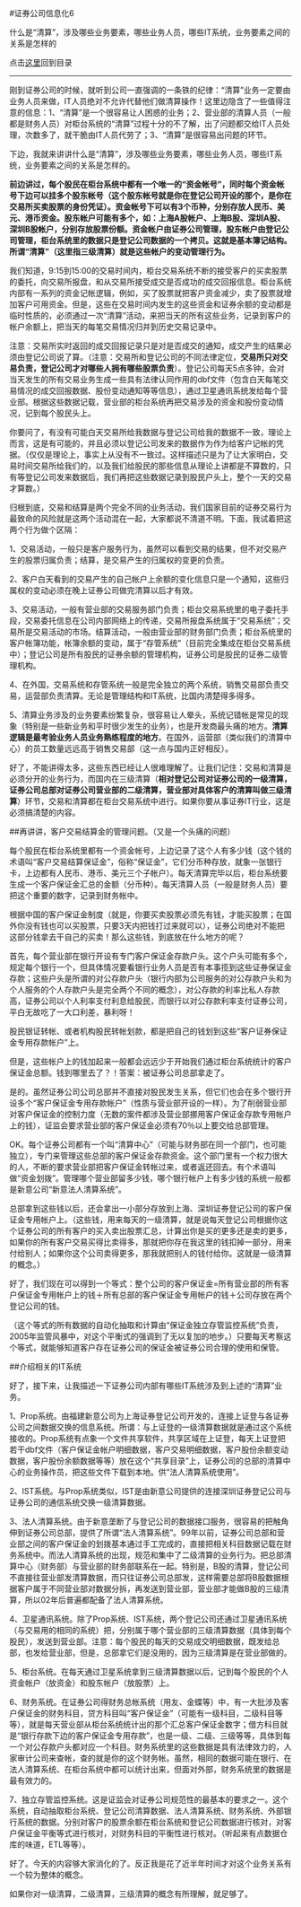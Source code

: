 #证券公司信息化6

什么是“清算”，涉及哪些业务要素，哪些业务人员，哪些IT系统，业务要素之间的关系是怎样的

点击[这里](http://www.xumenger.com/finance-information-20160129/)回到目录

---

刚到证券公司的时候，就听到公司一直强调的一条铁的纪律：“清算”业务一定要由业务人员来做，IT人员绝对不允许代替他们做清算操作！这里边隐含了一些值得注意的信息：1、“清算”是一个很容易让人困惑的业务；2、营业部的清算人员（一般都是财务人员）对柜台系统的“清算”过程十分的不了解，出了问题都交给IT人员处理，次数多了，就干脆由IT人员代劳了；3、“清算”是很容易出问题的环节。

下边，我就来讲讲什么是“清算”，涉及哪些业务要素，哪些业务人员，哪些IT系统，业务要素之间的关系是怎样的。

**前边讲过，每个股民在柜台系统中都有一个唯一的“资金帐号”，同时每个资金帐号下边可以挂多个股东帐号（这个股东帐号就是你在登记公司开设的那个，是你在交易所买卖股票的身份凭证）。资金帐号下可以有3个币种，分别存放人民币、美元、港币资金。股东帐户可能有多个，如：上海A股帐户、上海B股、深圳A股、深圳B股帐户，分别存放股票份额。资金帐户由证券公司管理，股东帐户由登记公司管理，柜台系统里的数据只是登记公司数据的一个拷贝。这就是基本簿记结构。所谓“清算”（这里指三级清算）就是这些帐户的变动管理行为。**

我们知道，9:15到15:00的交易时间内，柜台交易系统不断的接受客户的买卖股票的委托，向交易所报盘，和从交易所接受成交是否成功的成交回报信息。柜台系统内部有一系列的资金记帐逻辑，例如，买了股票就把客户资金减少，卖了股票就增加客户可用资金。但是，这些在交易时间内发生的这些资金和证券余额的变动都是临时性质的，必须通过一次“清算”活动，来把当天的所有这些业务，记录到客户的帐户余额上，把当天的每笔交易情况归并到历史交易记录中。

注意：交易所实时返回的成交回报记录只是对是否成交的通知，成交产生的结果必须由登记公司说了算。（注意：交易所和登记公司的不同法律定位，**交易所只对交易负责，登记公司才对哪些人拥有哪些股票负责**）。登记公司每天5点多钟，会对当天发生的所有交易业务生成一些具有法律认同作用的dbf文件（包含白天每笔交易情况的成交回报数据、股份变动通知等等信息），通过卫星通讯系统发给每个营业部。根据这些数据记载，营业部的柜台系统再把交易涉及的资金和股份变动情况，记到每个股民头上。

你要问了，有没有可能白天交易所给我数据与登记公司给我的数据不一致，理论上而言，这是有可能的，并且必须以登记公司发来的数据作为作为给客户记帐的凭据。（仅仅是理论上，事实上从没有不一致过。这样描述只是为了让大家明白，交易时间交易所给我们的，以及我们给股民的那些信息从理论上讲都是不算数的，只有等登记公司发来数据后，我们再把这些数据记录到股民户头上，整个一天的交易才算数。）

归根到底，交易和结算是两个完全不同的业务活动，我们国家目前的证券交易行为最致命的风险就是这两个活动混在一起，大家都说不清道不明。下面，我试着把这两个行为做个区隔：

1、交易活动，一般只是客户服务行为，虽然可以看到交易的结果，但不对交易产生的股票归属负责；结算，是交易产生的归属权的变更的负责。

2、客户白天看到的交易产生的自己帐户上余额的变化信息只是一个通知，这些归属权的变动必须在晚上证券公司做完清算以后才有效。

3、交易活动，一般有营业部的交易服务部门负责；柜台交易系统里的电子委托手段，交易委托信息在公司内部网络上的传递，交易所报盘系统属于“交易系统”；交易所是交易活动的市场。结算活动，一般由营业部的财务部门负责；柜台系统里的客户帐簿功能，帐簿余额的变动，属于“存管系统”（目前完全集成在柜台交易系统中）；登记公司是所有股民的证券余额的管理机构，证券公司是股民的证券二级管理机构。

4、在外国，交易系统和存管系统一般是完全独立的两个系统，销售交易部负责交易，运营部负责清算。无论是管理结构和IT系统，比国内清楚得多得多。

5、清算业务涉及的业务要素纷繁复杂，很容易让人晕头，系统记错帐是常见的现象（特别是一些新业务和平时很少发生的业务），也是开发商最头痛的地方。**清算逻辑是最考验业务人员业务熟练程度的地方**。在国外，运营部（类似我们的清算中心）的员工数量远远高于销售交易部（这一点与国内正好相反）。

好了，不能讲得太多，这些东西已经让人很难理解了。让我们记住：交易和清算是必须分开的业务行为，而国内在三级清算（**相对登记公司对证券公司的一级清算，证券公司总部对证券公司营业部的二级清算，营业部对具体客户的清算叫做三级清算**）环节，交易和清算都在柜台交易系统中进行。如果你要从事证券IT行业，这是必须搞清楚的内容。

##再讲讲，客户交易结算金的管理问题。（又是一个头痛的问题）

每个股民在柜台系统里都有一个资金帐号，上边记录了这个人有多少钱（这个钱的术语叫“客户交易结算保证金”，俗称“保证金”，它们分币种存放，就象一张银行卡，上边都有人民币、港币、美元三个子帐户）。每天清算完毕以后，柜台系统要生成一个客户保证金汇总的金额（分币种）。每天清算人员（一般是财务人员）要把这个重要的数字，记录到财务帐中。

根据中国的客户保证金制度（就是，你要买卖股票必须先有钱，才能买股票；在国外你没有钱也可以买股票，只要3天内把钱打过来就可以），证券公司绝对不能把这部分钱拿去干自己的买卖！那么这些钱，到底放在什么地方的呢？

首先，每个营业部在银行开设有专门客户保证金存款户头。这个户头可能有多个，规定每个银行一个，但具体情况要看银行业务人员是否有本事揽到这些证券保证金存款；这些户头是所谓的对公存款户头（银行内部为公司服务的对公存款户头和为个人服务的个人存款户头是完全两个不同的概念），对公存款的利率比私人存款高，证券公司以个人利率支付利息给股民，而银行以对公存款利率支付证券公司，平白无故吃了一大口利差，暴利呀！

股民银证转帐、或者机构股民转帐划款，都是把自己的钱划到这些“客户证券保证金专用存款帐户”上。

但是，这些帐户上的钱加起来一般都会远远少于开始我们通过柜台系统统计的客户保证金总额。钱到哪里去了？！答案：被证券公司总部拿走了。

是的。虽然证券公司公司总部并不直接对股民发生关系，但它们也会在多个银行开设多个“客户保证金专用存款帐户”（性质与营业部开设的一样）。为了削弱营业部对客户保证金的控制力度（无数的案件都涉及营业部挪用客户保证金存款专用帐户上的钱），证监会要求营业部的客户保证金必须有70％以上要交给总部管理。

OK。每个证券公司都有一个叫“清算中心”（可能与财务部在同一个部门，也可能独立），专门来管理这些总部的客户保证金存款资金。这个部门里有一个权力很大的人，不断的要求营业部把客户保证金转帐过来，或者返还回去。有个术语叫做“资金划拨”。管理哪个营业部留多少钱，哪个银行帐户上有多少钱的系统一般都是新意公司“新意法人清算系统”。

总部拿到这些钱以后，还会拿出一小部分存放到上海、深圳证券登记公司的客户保证金专用帐户上。（这些钱，用来每天的一级清算，就是说每天登记公司根据你这个证券公司的所有客户的买入卖出股票汇总，计算出你是买的更多还是卖的更多，如果你的所有客户交易买得比卖得多，那就把你存在我这里的钱扣掉一部分，用来付给别人；如果你这个公司卖得更多，那我就把别人的钱付给你。这就是一级清算的概念。）

好了，我们现在可以得到一个等式：整个公司的客户保证金=所有营业部的所有客户保证金专用帐户上的钱＋所有总部的客户保证金专用帐户的钱＋公司存放在两个登记公司的钱。

（这个等式的所有数据的自动化抽取和计算由“保证金独立存管监控系统”负责，2005年监管风暴中，对这个平衡式的强调到了无以复加的地步。）只要每天考察这个等式，就能够知道客户存在证券公司的保证金被证券公司合理的使用和保管。

##介绍相关的IT系统

好了，接下来，让我描述一下证券公司内部有哪些IT系统涉及到上述的“清算”业务。

1、Prop系统。由福建新意公司为上海证券登记公司开发的，连接上证登与各证券公司之间数据交换的信息系统。所谓：与上证登的一级清算数据就是通过这个系统接收的。Prop系统有点象一个文件共享软件，共享区域在上证登，每天上证登把若干dbf文件（客户保证金帐户明细数据，客户交易明细数据，客户股份余额变动数据，客户股份余额数据等等）放在这个“共享目录”上，证券公司的总部的清算中心的业务操作员，把这些文件下载到本地。供“法人清算系统使用”。

2、IST系统。与Prop系统类似，IST是由新意公司提供的连接深圳证券登记公司与证券公司的通信系统交换一级清算数据。

3、法人清算系统。由于新意垄断了与登记公司的数据接口服务，很容易的把触角伸到证券公司总部，提供了所谓“法人清算系统”。99年以前，证券公司总部和营业部之间的客户保证金的划拨基本通过手工完成的，直接把相关科目数据记载在财务系统中。而法人清算系统的出现，规范和集中了二级清算的业务行为。把总部清算中心（财务部）与营业部的财务部联系在一起。特别是，B股的清算，登记公司不直接往营业部发清算数据，而只往证券公司总部发，这样需要总部将B股数据根据客户属于不同营业部对数据分拆，再发送到营业部，营业部才能做B股的三级清算，所以02年后普遍都配备了法人清算系统。

4、卫星通讯系统。除了Prop系统、IST系统，两个登记公司还通过卫星通讯系统（与交易用的相同的系统）把，分别属于哪个营业部的三级清算数据（具体到每个股民），发送到营业部。注意：每个股民的每天的交易成交明细数据，既发给总部，也发给营业部，但是，总部拿它们是没用的，因为三级清算是在营业部做的。

5、柜台系统。在每天通过卫星系统拿到三级清算数据以后，记到每个股民的个人资金帐户（放资金）和股东帐户（放股票）上。

6、财务系统。在证券公司得财务总帐系统（用友、金蝶等）中，有一大批涉及客户保证金的财务科目，贷方科目叫“客户保证金”（可能有一级科目，二级科目等等），就是每天营业部从柜台系统统计出的那个汇总客户保证金数字；借方科目就是“银行存款下边的客户保证金专用存款”，也是一级、二级、三级等等，具体到每一个对公存款户头都对应一个科目。财务系统里的这些数据是具有法律效力的，人家审计公司来查帐，查的就是你的这个财务帐。虽然，相同的数据可能在银行、在法人清算系统、在柜台系统中都可以统计出来，但面对外部，财务系统里的数据是最有效力的。

7、独立存管监控系统。这是证监会对证券公司规范性的最基本的要求之一。这个系统，自动抽取柜台系统、登记公司清算数据、法人清算系统、财务系统、外部银行系统的数据。分别对客户的股票余额在柜台系统和登记公司数据进行核对，对客户保证金平衡等式进行核对，对财务科目的平衡性进行核对。（听起来有点数据仓库的味道，ETL等等）。

好了。今天的内容够大家消化的了。反正我是花了近半年时间才对这个业务关系有一个较为整体的概念。

如果你对一级清算，二级清算，三级清算的概念有所理解，就足够了。
